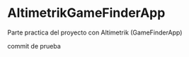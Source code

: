 # AltimetrikGameFinderApp
Parte practica del proyecto con Altimetrik (GameFinderApp)

commit de prueba
